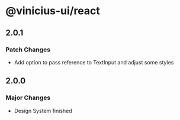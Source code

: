 # @vinicius-ui/react

## 2.0.1

### Patch Changes

- Add option to pass reference to TextInput and adjust some styles

## 2.0.0

### Major Changes

- Design System finished

